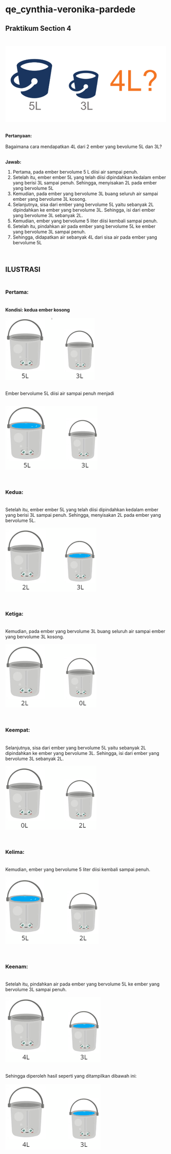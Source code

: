 # qe_cynthia-veronika-pardede

## Praktikum Section 4 <br><br>
![Soal](/4_Software%20Testing%20as%20a%20Career%20Path/screenshots/soal.png)<br><br>

**Pertanyaan:**<br><br>
Bagaimana cara mendapatkan 4L dari 2 ember yang bevolume 5L dan 3L?<br><br>
 
**Jawab:**
1. Pertama, pada ember bervolume 5 L diisi air sampai penuh.
2. Setelah itu, ember ember 5L yang telah diisi dipindahkan kedalam ember yang berisi 3L sampai penuh. Sehingga, menyisakan 2L pada ember yang bervolume 5L
3. Kemudian, pada ember yang bervolume 3L buang seluruh air sampai ember yang bervolume 3L kosong.
4. Selanjutnya, sisa dari ember yang bervolume 5L yaitu sebanyak 2L dipindahkan ke ember yang bervolume 3L. Sehingga, isi dari ember yang bervolume 3L sebanyak 2L.
5. Kemudian, ember yang bervolume 5 liter diisi kembali sampai penuh.
6. Setelah itu, pindahkan air pada ember yang bervolume 5L ke ember yang bervolume 3L sampai penuh.
7. Sehingga,  didapatkan air sebanyak 4L dari sisa air pada ember yang bervolume 5L <br><br><br>
 

## **ILUSTRASI**<br><br>

### **Pertama:**<br><br>
**Kondisi: kedua ember kosong**<br><br>
![Step1](/4_Software%20Testing%20as%20a%20Career%20Path/screenshots/satu.png)<br><br>

Ember bervolume 5L diisi air sampai penuh menjadi <br><br>

![Step1a](/4_Software%20Testing%20as%20a%20Career%20Path/screenshots/dua.png)<br><br><br>
 
### **Kedua:** <br><br>
Setelah itu, ember ember 5L yang telah diisi dipindahkan kedalam ember yang berisi 3L sampai penuh. Sehingga, menyisakan 2L pada ember yang bervolume 5L. <br>

![Step2](/4_Software%20Testing%20as%20a%20Career%20Path/screenshots/tiga.png)<br><br><br>
 
### **Ketiga:** <br><br>
Kemudian, pada ember yang bervolume 3L buang seluruh air sampai ember yang bervolume 3L kosong.

![Step3](/4_Software%20Testing%20as%20a%20Career%20Path/screenshots/empat.png)<br><br><br>
 
### **Keempat:** <br><br>
Selanjutnya, sisa dari ember yang bervolume 5L yaitu sebanyak 2L dipindahkan ke ember yang bervolume 3L. Sehingga, isi dari ember yang bervolume 3L sebanyak 2L.

![Step4](/4_Software%20Testing%20as%20a%20Career%20Path/screenshots/lima.png)<br><br><br>


### **Kelima:** <br><br>
Kemudian, ember yang bervolume 5 liter diisi kembali sampai penuh.

![Step5](/4_Software%20Testing%20as%20a%20Career%20Path/screenshots/enam.png)<br><br><br>


### **Keenam:** <br><br>
Setelah itu, pindahkan air pada ember yang bervolume 5L ke ember yang bervolume 3L sampai penuh.

![Step6](/4_Software%20Testing%20as%20a%20Career%20Path/screenshots/tujuh.png)<br><br>


Sehingga diperoleh hasil seperti yang ditampilkan dibawah ini: <br><br>
![Final](/4_Software%20Testing%20as%20a%20Career%20Path/screenshots/tujuh.png)
